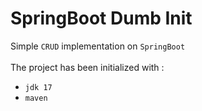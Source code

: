 # SpringBoot Dumb Init
Simple `CRUD` implementation on `SpringBoot`
<br><br>
The project has been initialized with :
- `jdk 17`
- `maven`
